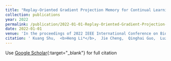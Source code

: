 ```yaml
---
title: "Replay-Oriented Gradient Projection Memory for Continual Learning in Medical Scenarios"
collection: publications
year: 2022
permalink: /publication/2022-01-01-Replay-Oriented-Gradient-Projection-Memory-for-Continual-Learning-in-Medical-Scenarios
date: 2022-01-01
venue: 'In the proceedings of 2022 IEEE International Conference on Bioinformatics and Biomedicine (BIBM)'
citation: ' Kuang Shu,  <b>Heng Li*</b>,  Jie Cheng,  Qinghai Guo,  Luziwei Leng,  Jianxing Liao,  Yan Hu,  Jiang Liu, &quot;Replay-Oriented Gradient Projection Memory for Continual Learning in Medical Scenarios.&quot; In the proceedings of 2022 IEEE International Conference on Bioinformatics and Biomedicine (BIBM), 2022.'
---
```

Use [Google Scholar](https://scholar.google.com/scholar?q=Replay+Oriented+Gradient+Projection+Memory+for+Continual+Learning+in+Medical+Scenarios){:target="_blank"} for full citation
